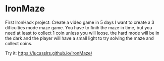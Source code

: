 # IronMaze

First IronHack project: Create a video game in 5 days
I want to create a 3 dificulties mode maze game.
You have to finih the maze in time, but you need at least to collect 1 coin unless you will loose.
the hard mode will be in the dark and the player will have a small light to try solving the maze and collect coins.

Try it: https://lucasslrs.github.io/IronMaze/
